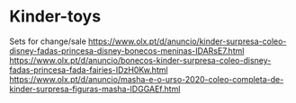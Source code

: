 # Kinder-toys
Sets for change/sale
https://www.olx.pt/d/anuncio/kinder-surpresa-coleo-disney-fadas-princesa-disney-bonecos-meninas-IDARsE7.html
https://www.olx.pt/d/anuncio/bonecos-kinder-surpresa-coleo-disney-fadas-princesa-fada-fairies-IDzH0Kw.html
https://www.olx.pt/d/anuncio/masha-e-o-urso-2020-coleo-completa-de-kinder-surpresa-figuras-masha-IDGGAEf.html
